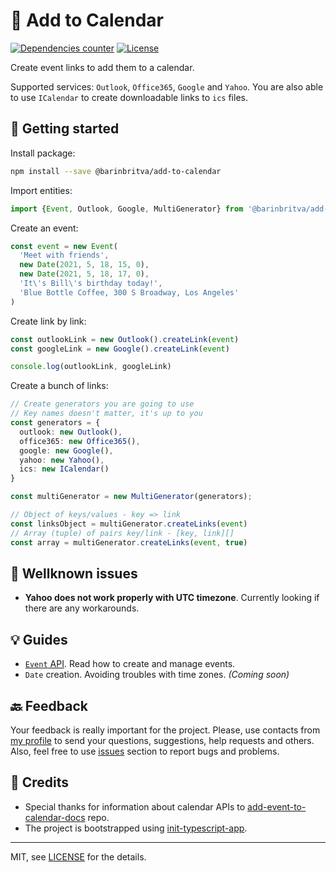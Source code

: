 # 📅 Add to Calendar

[![Dependencies counter](https://img.shields.io/badge/dependencies-none-green?style=flat-square)](https://github.com/barinbritva/add-to-calendar/blob/master/package.json)
[![License](https://img.shields.io/npm/l/micromatch?style=flat-square)](https://github.com/barinbritva/add-to-calendar/blob/master/LICENSE)

Create event links to add them to a calendar.

Supported services: `Outlook`, `Office365`, `Google` and `Yahoo`. You are also able to use `ICalendar` to create downloadable links to `ics` files.

## 🚀 Getting started

Install package:
```bash
npm install --save @barinbritva/add-to-calendar
```

Import entities:
```typescript
import {Event, Outlook, Google, MultiGenerator} from '@barinbritva/add-to-calendar'
```

Create an event:
```typescript
const event = new Event(
  'Meet with friends',
  new Date(2021, 5, 18, 15, 0),
  new Date(2021, 5, 18, 17, 0),
  'It\'s Bill\'s birthday today!',
  'Blue Bottle Coffee, 300 S Broadway, Los Angeles'
)
```

Create link by link:
```typescript
const outlookLink = new Outlook().createLink(event)
const googleLink = new Google().createLink(event)

console.log(outlookLink, googleLink)
```

Create a bunch of links:
```typescript
// Create generators you are going to use
// Key names doesn't matter, it's up to you
const generators = {
  outlook: new Outlook(),
  office365: new Office365(),
  google: new Google(),
  yahoo: new Yahoo(),
  ics: new ICalendar()
}

const multiGenerator = new MultiGenerator(generators);

// Object of keys/values - key => link
const linksObject = multiGenerator.createLinks(event)
// Array (tuple) of pairs key/link - [key, link][]
const array = multiGenerator.createLinks(event, true)
```

## 🐛 Wellknown issues

* __Yahoo does not work properly with UTC timezone__. Currently looking if there are any workarounds.

## 💡 Guides

* [`Event` API](https://barinbritva.github.io/add-to-calendar/classes/event.html). Read how to create and manage events.
* `Date` creation. Avoiding troubles with time zones. _(Coming soon)_

## 🔙 Feedback
Your feedback is really important for the project. Please, use contacts from [my profile](https://github.com/barinbritva) to send your questions, suggestions, help requests and others. Also, feel free to use [issues](https://github.com/barinbritva/add-to-calendar/issues) section to report bugs and problems.

## 🌟 Credits

* Special thanks for information about calendar APIs to [add-event-to-calendar-docs](https://github.com/InteractionDesignFoundation/add-event-to-calendar-docs) repo.
* The project is bootstrapped using [init-typescript-app](https://github.com/barinbritva/init-typescript-app).

---

MIT, see [LICENSE](https://github.com/barinbritva/add-to-calendar/blob/master/LICENSE) for the details.
